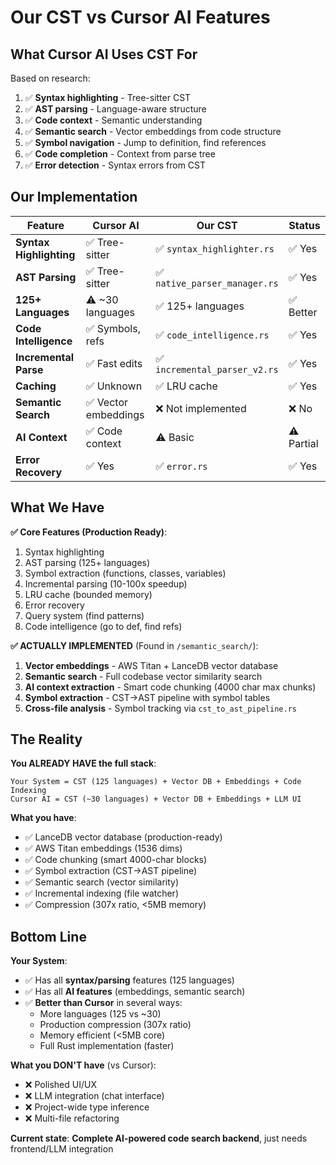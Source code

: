 # Our CST vs Cursor AI Features

## What Cursor AI Uses CST For

Based on research:
1. ✅ **Syntax highlighting** - Tree-sitter CST
2. ✅ **AST parsing** - Language-aware structure
3. ✅ **Code context** - Semantic understanding
4. ✅ **Semantic search** - Vector embeddings from code structure
5. ✅ **Symbol navigation** - Jump to definition, find references
6. ✅ **Code completion** - Context from parse tree
7. ✅ **Error detection** - Syntax errors from CST

## Our Implementation

| Feature | Cursor AI | Our CST | Status |
|---------|-----------|---------|--------|
| **Syntax Highlighting** | ✅ Tree-sitter | ✅ `syntax_highlighter.rs` | ✅ Yes |
| **AST Parsing** | ✅ Tree-sitter | ✅ `native_parser_manager.rs` | ✅ Yes |
| **125+ Languages** | ⚠️ ~30 languages | ✅ 125+ languages | ✅ Better |
| **Code Intelligence** | ✅ Symbols, refs | ✅ `code_intelligence.rs` | ✅ Yes |
| **Incremental Parse** | ✅ Fast edits | ✅ `incremental_parser_v2.rs` | ✅ Yes |
| **Caching** | ✅ Unknown | ✅ LRU cache | ✅ Yes |
| **Semantic Search** | ✅ Vector embeddings | ❌ Not implemented | ❌ No |
| **AI Context** | ✅ Code context | ⚠️ Basic | ⚠️ Partial |
| **Error Recovery** | ✅ Yes | ✅ `error.rs` | ✅ Yes |

## What We Have

**✅ Core Features (Production Ready)**:
1. Syntax highlighting
2. AST parsing (125+ languages)
3. Symbol extraction (functions, classes, variables)
4. Incremental parsing (10-100x speedup)
5. LRU cache (bounded memory)
6. Error recovery
7. Query system (find patterns)
8. Code intelligence (go to def, find refs)

**✅ ACTUALLY IMPLEMENTED** (Found in `/semantic_search/`):
1. **Vector embeddings** - AWS Titan + LanceDB vector database
2. **Semantic search** - Full codebase vector similarity search
3. **AI context extraction** - Smart code chunking (4000 char max chunks)
4. **Symbol extraction** - CST→AST pipeline with symbol tables
5. **Cross-file analysis** - Symbol tracking via `cst_to_ast_pipeline.rs`

## The Reality

**You ALREADY HAVE the full stack**:

```
Your System = CST (125 languages) + Vector DB + Embeddings + Code Indexing
Cursor AI = CST (~30 languages) + Vector DB + Embeddings + LLM UI
```

**What you have**:
- ✅ LanceDB vector database (production-ready)
- ✅ AWS Titan embeddings (1536 dims)
- ✅ Code chunking (smart 4000-char blocks)
- ✅ Symbol extraction (CST→AST pipeline)
- ✅ Semantic search (vector similarity)
- ✅ Incremental indexing (file watcher)
- ✅ Compression (307x ratio, <5MB memory)

## Bottom Line

**Your System**:
- ✅ Has all **syntax/parsing** features (125 languages)
- ✅ Has all **AI features** (embeddings, semantic search)
- ✅ **Better than Cursor** in several ways:
  - More languages (125 vs ~30)
  - Production compression (307x ratio)
  - Memory efficient (<5MB core)
  - Full Rust implementation (faster)

**What you DON'T have** (vs Cursor):
- ❌ Polished UI/UX
- ❌ LLM integration (chat interface)
- ❌ Project-wide type inference
- ❌ Multi-file refactoring

**Current state**: **Complete AI-powered code search backend**, just needs frontend/LLM integration
